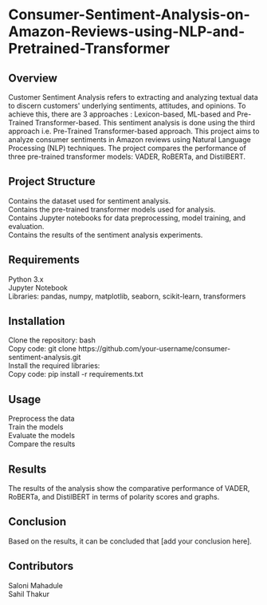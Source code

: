 # Consumer-Sentiment-Analysis-on-Amazon-Reviews-using-NLP-and-Pretrained-Transformer

<h2>Overview</h2>
Customer Sentiment Analysis refers to extracting and analyzing textual data to discern customers' underlying sentiments, attitudes, and opinions. To achieve this, there are 3 approaches : Lexicon-based, ML-based and Pre-Trained Transformer-based. This sentiment analysis is done using the third approach i.e. Pre-Trained Transformer-based approach.
This project aims to analyze consumer sentiments in Amazon reviews using Natural Language Processing (NLP) techniques. The project compares the performance of three pre-trained transformer models: VADER, RoBERTa, and DistilBERT.

<h2>Project Structure</h2>
Contains the dataset used for sentiment analysis.<br>
Contains the pre-trained transformer models used for analysis.<br>
Contains Jupyter notebooks for data preprocessing, model training, and evaluation.<br>
Contains the results of the sentiment analysis experiments.<br>

<h2>Requirements</h2>
Python 3.x<br>
Jupyter Notebook<br>
Libraries: pandas, numpy, matplotlib, seaborn, scikit-learn, transformers<br>

<h2>Installation</h2>
Clone the repository: bash<br>
Copy code: git clone https://github.com/your-username/consumer-sentiment-analysis.git<br>
Install the required libraries:<br>
Copy code: pip install -r requirements.txt<br>

<h2>Usage</h2>
Preprocess the data<br>
Train the models<br>
Evaluate the models<br>
Compare the results<br>

<h2>Results</h2>
The results of the analysis show the comparative performance of VADER, RoBERTa, and DistilBERT in terms of polarity scores and graphs.<br>

<h2>Conclusion</h2>
Based on the results, it can be concluded that [add your conclusion here].<br>

<h2>Contributors</h2>
Saloni Mahadule<br>
Sahil Thakur<br>
